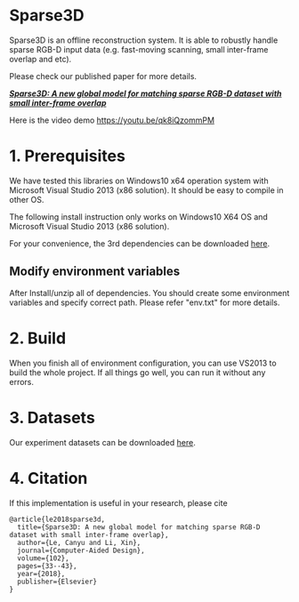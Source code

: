 # Sparse3D

Sparse3D is an offline reconstruction system. It is able to robustly handle sparse RGB-D input data (e.g. fast-moving scanning, small inter-frame overlap and etc). 

Please check our published paper for more details.

___[Sparse3D: A new global model for matching sparse RGB-D dataset with small inter-frame overlap](https://www.sciencedirect.com/science/article/pii/S0010448518302276)___


Here is the video demo
https://youtu.be/qk8iQzommPM


# 1. Prerequisites

We have tested this libraries on Windows10 x64 operation system with Microsoft Visual Studio 2013 (x86 solution). It should be easy to compile in other OS.

The following install instruction only works on Windows10 X64 OS and Microsoft Visual Studio 2013 (x86 solution).

For your convenience, the 3rd dependencies can be downloaded [here](https://drive.google.com/open?id=1mQyDLpdVoQKWVBcRU9iTdNWRnw1liQKY).


Modify environment variables
--------------------
After Install/unzip all of dependencies. You should create some environment variables and specify correct path. Please refer "env.txt" for more details.


# 2. Build
When you finish all of environment configuration, you can use VS2013 to build the whole project. If all things go well, you can run it without any errors.


# 3. Datasets
Our experiment datasets can be downloaded [here](https://drive.google.com/open?id=1q1NG6_shWjXbohKKMSA9b7OHsfc54L6G).


# 4. Citation
If this implementation is useful in your research, please cite

```
@article{le2018sparse3d,
  title={Sparse3D: A new global model for matching sparse RGB-D dataset with small inter-frame overlap},
  author={Le, Canyu and Li, Xin},
  journal={Computer-Aided Design},
  volume={102},
  pages={33--43},
  year={2018},
  publisher={Elsevier}
}
```

